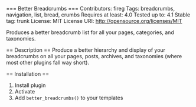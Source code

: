 === Better Breadcrumbs ===
Contributors: fireg
Tags: breadcrumbs, navigation, list, bread, crumbs
Requires at least: 4.0
Tested up to: 4.1
Stable tag: trunk
License: MIT
License URI: http://opensource.org/licenses/MIT

Produces a better breadcrumb list for all your pages, categories, and taxonomies.

== Description ==
Produce a better hierarchy and display of your breadcrumbs on all your pages, posts, archives, and taxonomies (where most other plugins fall way short).

== Installation ==
1. Install plugin
2. Activate
3. Add `better_breadcrumbs()` to your templates